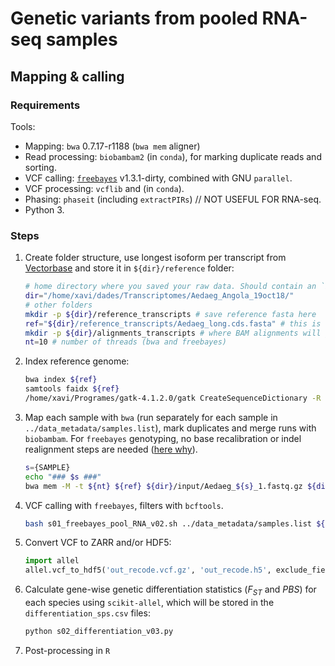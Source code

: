 # Genetic variants from pooled RNA-seq samples

## Mapping & calling

### Requirements

Tools:

* Mapping: `bwa` 0.7.17-r1188 (`bwa mem` aligner)
* Read processing: `biobambam2` (in `conda`), for marking duplicate reads and sorting.
* VCF calling: [`freebayes`](https://github.com/ekg/freebayes) v1.3.1-dirty, combined with GNU `parallel`.
* VCF processing: `vcflib` and (in `conda`).
* Phasing: `phaseit` (including `extractPIRs`) // NOT USEFUL FOR RNA-seq.
* Python 3.

### Steps

1. Create folder structure, use longest isoform per transcript from [Vectorbase](https://www.vectorbase.org/downloads?field_organism_taxonomy_tid%5B%5D=367&field_download_file_format_tid=All&field_status_value=Current) and store it in `${dir}/reference` folder:

   ```bash
   # home directory where you saved your raw data. Should contain an `input` folder with raw reads (fastq)
   dir="/home/xavi/dades/Transcriptomes/Aedaeg_Angola_19oct18/"
   # other folders
   mkdir -p ${dir}/reference_transcripts # save reference fasta here
   ref="${dir}/reference_transcripts/Aedaeg_long.cds.fasta" # this is the reference
   mkdir -p ${dir}/alignments_transcripts # where BAM alignments will go
   nt=10 # number of threads (bwa and freebayes)
   ```

2. Index reference genome:

   ```bash
   bwa index ${ref}
   samtools faidx ${ref}
   /home/xavi/Programes/gatk-4.1.2.0/gatk CreateSequenceDictionary -R ${ref} -O ${ref%%.fa}.dict
   ```

3. Map each sample with `bwa` (run separately for each sample in `../data_metadata/samples.list`), mark duplicates and merge runs with `biobambam`. For `freebayes` genotyping, no base recalibration or indel realignment steps are needed ([here why](https://github.com/ekg/freebayes#calling-variants-from-fastq-to-vcf)).

   ```bash
   s={SAMPLE}
   echo "### $s ###"
   bwa mem -M -t ${nt} ${ref} ${dir}/input/Aedaeg_${s}_1.fastq.gz ${dir}/input/Aedaeg_${s}_2.fastq.gz -R "@RG\tID:${s}\tSM:${s}\tPU:nye\tPL:nye\tLB:${s}" | bamsormadup inputformat=sam threads=${nt} tmpfile=${dir}/alignments_transcripts/tmp_$(date +%s) SO=coordinate > ${dir}/alignments_transcripts/${s}.tmp1.bam && mv ${dir}/alignments_transcripts/${s}.tmp1.bam ${dir}/alignments_transcripts/${s}.bam && rm ${dir}/alignments_transcripts/tmp_*

   ```

4. VCF calling with `freebayes`, filters with `bcftools`.

   ```bash
   bash s01_freebayes_pool_RNA_v02.sh ../data_metadata/samples.list ${nt}
   ```

5. Convert VCF to ZARR and/or HDF5:

   ```python
   import allel
   allel.vcf_to_hdf5('out_recode.vcf.gz', 'out_recode.h5', exclude_fields=['variants/numalt'], overwrite=True)
   ```

6. Calculate gene-wise genetic differentiation statistics ($F_{ST}$ and $PBS$) for each species using `scikit-allel`, which will be stored in the `differentiation_sps.csv` files:

   ```bash
   python s02_differentiation_v03.py
   ```

7. Post-processing in `R`
